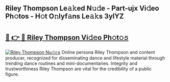## Riley Thompson Le𝚊𝚔ed N𝚞𝚍e - Part-ujx Vi𝚍eo Ph𝚘tos - H𝚘t O𝚗lyf𝚊ns Le𝚊𝚔s 3ylYZ

# <h2><a href="http://hf4i6q1.feru.top/?c=Riley+Thompson">🔗 👉 🔴 Riley Thompson Vi𝚍𝚎o Ph𝚘t𝚘𝚜</a></h2>

[![Riley Thompson Nu𝚍𝚎s](https://i.imgur.com/0TWrTi3.gif)](http://hf4i6q1.feru.top/?c=Riley+Thompson)
Online persona Riley Thompson and content producer, recognized for disseminating dance and lifestyle material through trending dance routines and mini-documentaries. Integrity and trustworthiness Riley Thompson are vital for the credibility of a public figure. 

